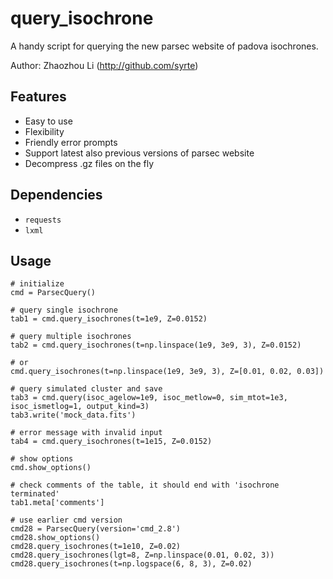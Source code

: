 # query_isochrone

A handy script for querying the new parsec website of padova isochrones.

Author: Zhaozhou Li (http://github.com/syrte)

## Features
  - Easy to use
  - Flexibility
  - Friendly error prompts
  - Support latest also previous versions of parsec website
  - Decompress .gz files on the fly
## Dependencies
  - `requests`
  - `lxml`
## Usage
```
# initialize
cmd = ParsecQuery()

# query single isochrone
tab1 = cmd.query_isochrones(t=1e9, Z=0.0152)

# query multiple isochrones
tab2 = cmd.query_isochrones(t=np.linspace(1e9, 3e9, 3), Z=0.0152)

# or
cmd.query_isochrones(t=np.linspace(1e9, 3e9, 3), Z=[0.01, 0.02, 0.03])

# query simulated cluster and save
tab3 = cmd.query(isoc_agelow=1e9, isoc_metlow=0, sim_mtot=1e3, isoc_ismetlog=1, output_kind=3)
tab3.write('mock_data.fits')

# error message with invalid input
tab4 = cmd.query_isochrones(t=1e15, Z=0.0152)

# show options
cmd.show_options()

# check comments of the table, it should end with 'isochrone terminated'
tab1.meta['comments']

# use earlier cmd version
cmd28 = ParsecQuery(version='cmd_2.8')
cmd28.show_options()
cmd28.query_isochrones(t=1e10, Z=0.02)
cmd28.query_isochrones(lgt=8, Z=np.linspace(0.01, 0.02, 3))
cmd28.query_isochrones(t=np.logspace(6, 8, 3), Z=0.02)
```
